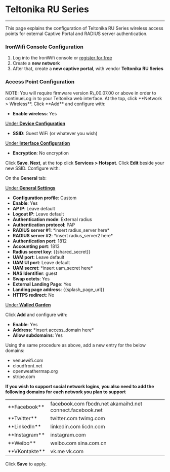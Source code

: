 # **Teltonika RU Series**

---

This page explains the configuration of Teltonika RU Series wireless access points for external Captive  Portal and RADIUS server authentication.

### IronWifi Console Configuration

1. Log into the IronWifi console or [register for free](https://console.ironwifi.com/register)
2. Create a **new network**
3. After that, create a **new captive portal**, with vendor **Teltonika RU Series**

### Access Point Configuration

<div class="config-version" data-identifyelement="530"><span data-identifyelement="509">NOTE: You will require firmware version R\_00.07.00 or above in order to continueLog in to your Teltonika web interface. At the top, click **Network &gt; Wireless**. Click **Add** and configure with:

- **Enable wireless**: Yes

  
<u>Under **Device Configuration**</u>

- **SSID**: Guest WiFi (or whatever you wish)

  
<u>Under **Interface Configuration**</u>

- **Encryption**: No encryption

  
Click **Save**. **Next**, at the top click **Services &gt; Hotspot**. Click **Edit** beside your new SSID. Configure with:

On the **General** tab:

<u>Under </u>**<u>General Settings</u>**

- **Configuration profile**: Custom
- **Enable**: Yes
- **AP IP**: Leave default
- **Logout IP**: Leave default
- **Authentication mode**: External radius
- **Authentication protocol**: PAP
- **RADIUS server #1**: \*insert radius\_server here\*
- **RADIUS server #2**: \*insert radius\_server2 here\*
- **Authentication port**: 1812
- **Accounting port**: 1813
- **Radius secret key**: {{shared_secret}}
- **UAM port**: Leave default
- **UAM UI port**: Leave default
- **UAM secret**: \*insert uam\_secret here\*
- **NAS Identifier**: guest
- **Swap octets**: Yes
- **External Landing Page**: Yes
- **Landing page address**: {{splash_page_url}}
- **HTTPS redirect**: No

<u>Under</u>**<u> Walled Garden</u>**

Click **Add** and configure with:

- **Enable**: Yes
- **Address**: \*insert access\_domain here\*
- **Allow subdomains**: Yes

Using the same procedure as above, add a new entry for the below domains:

- venuewifi.com
- cloudfront.net
- openweathermap.org
- stripe.com

**If you wish to support social network logins, you also need to add the following domains for each network you plan to support**

<table cellspacing="1"><tbody><tr><td>**Facebook**  
</td><td>facebook.com  
fbcdn.net  
akamaihd.net  
connect.facebook.net  
  
</td></tr><tr><td>**Twitter**  
</td><td>twitter.com  
twimg.com  
  
</td></tr><tr><td>**LinkedIn**  
</td><td>linkedin.com  
licdn.com  
  
</td></tr><tr><td>**Instagram**  
</td><td>instagram.com  
  
</td></tr><tr><td>**Weibo**  
</td><td>weibo.com  
sina.com.cn  
  
</td></tr><tr><td>**VKontakte**  
</td><td>vk.me  
vk.com  
</td></tr></tbody></table>

Click **Save** to apply.

